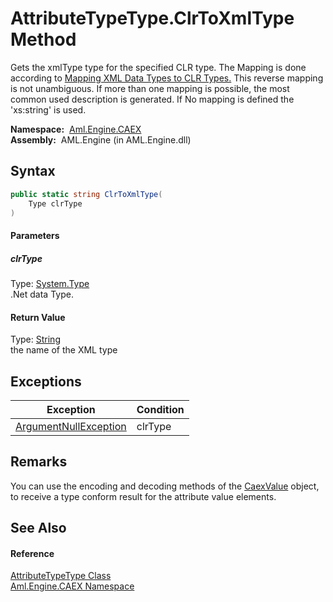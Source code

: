 AttributeTypeType.ClrToXmlType Method
=====================================
Gets the xmlType type for the specified CLR type. The Mapping is done according to [Mapping XML Data Types to CLR Types.][1] This reverse mapping is not unambiguous. If more than one mapping is possible, the most common used description is generated. If No mapping is defined the 'xs:string' is used.

  **Namespace:**  [Aml.Engine.CAEX][2]  
  **Assembly:**  AML.Engine (in AML.Engine.dll)

Syntax
------

```csharp
public static string ClrToXmlType(
	Type clrType
)
```

#### Parameters

##### *clrType*
Type: [System.Type][3]  
.Net data Type.

#### Return Value
Type: [String][4]  
 the name of the XML type 

Exceptions
----------

Exception                  | Condition 
-------------------------- | --------- 
[ArgumentNullException][5] | clrType   


Remarks
-------
 You can use the encoding and decoding methods of the [CaexValue][6] object, to receive a type conform result for the attribute value elements. 

See Also
--------

#### Reference
[AttributeTypeType Class][7]  
[Aml.Engine.CAEX Namespace][2]  

[1]: https://msdn.microsoft.com/en-us/library/xa669bew(v=vs.110).aspx
[2]: ../README.md
[3]: https://docs.microsoft.com/dotnet/api/system.type
[4]: https://docs.microsoft.com/dotnet/api/system.string
[5]: https://docs.microsoft.com/dotnet/api/system.argumentnullexception
[6]: ../../Aml.Engine.CAEX.Extensions/CaexValue/README.md
[7]: README.md
[8]: https://www.automationml.org
[9]: ../../icons/logoShade.png